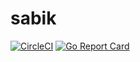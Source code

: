# sabik

[![CircleCI](https://circleci.com/gh/Tufin/sabik.svg?style=svg&circle-token=7d3fae746065ab6be0acd5b2ef9a2fd9c2bfd111)](https://circleci.com/gh/Tufin/sabik)
[![Go Report Card](https://goreportcard.com/badge/github.com/tufin/sabik)](https://goreportcard.com/report/github.com/tufin/sabik)
<!-- [![codecov](https://codecov.io/gh/Tufin/sabik/branch/master/graph/badge.svg)](https://codecov.io/gh/Tufin/sabik) -->
